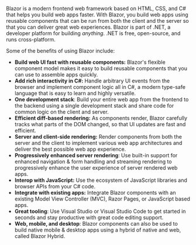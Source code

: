 Blazor is a modern frontend web framework based on HTML, CSS, and C# that helps you build web apps faster. With Blazor, you build web apps using reusable components that can be run from both the client and the server so that you can deliver great web experiences. Blazor is part of .NET, a developer platform for building *anything*. .NET is free, open-source, and runs cross-platform.

Some of the benefits of using Blazor include:

- **Build web UI fast with reusable components:** Blazor's flexible component model makes it easy to build reusable components that you can use to assemble apps quickly.
- **Add rich interactivity in C#:** Handle arbitrary UI events from the browser and implement component logic all in C#, a modern type-safe language that is easy to learn and highly versatile.
- **One development stack**: Build your entire web app from the frontend to the backend using a single development stack and share code for common logic on the client and server.
- **Efficient diff-based rendering:** As components render, Blazor carefully tracks what parts of the DOM changed, so that UI updates are fast and efficient.
- **Server and client-side rendering:** Render components from both the server and the client to implement various web app architectures and deliver the best possible web app experience.
- **Progressively enhanced server rendering**: Use built-in support for enhanced navigation & form handling and streaming rendering to progressively enhance the user experience of server rendered web apps.
- **Interop with JavaScript:** Use the ecosystem of JavaScript libraries and browser APIs from your C# code.
- **Integrate with existing apps:** Integrate Blazor components with an existing Model View Controller (MVC), Razor Pages, or JavaScript based apps.
- **Great tooling**: Use Visual Studio or Visual Studio Code to get started in seconds and stay productive with great code editing support.
- **Web, mobile, and desktop**: Blazor components can also be used to build native mobile & desktop apps using a hybrid of native and web, called Blazor Hybrid.
